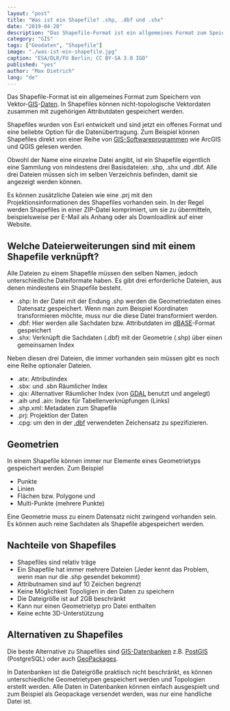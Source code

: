 ```yaml
---
layout: "post"
title: "Was ist ein Shapefile? .shp, .dbf und .shx"
date: "2019-04-20"
description: "Das Shapefile-Format ist ein allgemeines Format zum Speichern von Vektor-Daten"
category: "GIS"
tags: ["Geodaten", "Shapefile"]
image: "./was-ist-ein-shapefile.jpg"
caption: "ESA/DLR/FU Berlin; CC BY-SA 3.0 IGO"
published: "yes"
author: "Max Dietrich"
lang: "de"
---
```


Das Shapefile-Format ist ein allgemeines Format zum Speichern von Vektor-[GIS](/gis/was-ist-gis "Was ist GIS?")-[Daten](/gis/was-sind-geodaten "Was sind Geodaten?"). In Shapefiles können nicht-topologische Vektordaten zusammen mit zugehörigen Attributdaten gespeichert werden.

Shapefiles wurden von Esri entwickelt und sind jetzt ein offenes Format und eine beliebte Option für die Datenübertragung. Zum Beispiel können Shapefiles direkt von einer Reihe von [GIS-Softwareprogrammen](/gis/gis-software-optionen "GIS-Software Optionen") wie ArcGIS und QGIS gelesen werden.

Obwohl der Name eine einzelne Datei angibt, ist ein Shapefile eigentlich eine Sammlung von mindestens drei Basisdateien: .shp, .shx und .dbf. Alle drei Dateien müssen sich im selben Verzeichnis befinden, damit sie angezeigt werden können.

Es können zusätzliche Dateien wie eine .prj mit den Projektionsinformationen des Shapefiles vorhanden sein. In der Regel werden Shapefiles in einer ZIP-Datei komprimiert, um sie zu übermitteln, beispielsweise per E-Mail als Anhang oder als Downloadlink auf einer Website.

## Welche Dateierweiterungen sind mit einem Shapefile verknüpft?

Alle Dateien zu einem Shapefile müssen den selben Namen, jedoch unterschiedliche Dateiformate haben. Es gibt drei erforderliche Dateien, aus denen mindestens ein Shapefile besteht.

*   .shp: In der Datei mit der Endung .shp werden die Geometriedaten eines Datensatz gespeichert. Wenn man zum Beispiel Koordinaten transformieren möchte, muss nur die diese Datei transformiert werden.
*   .dbf: Hier werden alle Sachdaten bzw. Attributdaten im [dBASE](https://de.wikipedia.org/wiki/DBASE)-Format gespeichert
*   .shx: Verknüpft die Sachdaten (.dbf) mit der Geometrie (.shp) über einen gemeinsamen Index

Neben diesen drei Dateien, die immer vorhanden sein müssen gibt es noch eine Reihe optionaler Dateien.

*   .atx: Attributindex
*   .sbx: und .sbn Räumlicher Index
*   .qix: Alternativer Räumlicher Index (von [GDAL](https://www.gdal.org/ "Geospatial Data Abstraction Library") benutzt und angelegt)
*   .aih und .ain: Index für Tabellenverknüpfungen (Links)
*   .shp.xml: Metadaten zum Shapefile
*   .prj: Projektion der Daten
*   .cpg: um den in der [.dbf](https://de.wikipedia.org/wiki/DBASE "DBASE") verwendeten Zeichensatz zu spezifizieren.

## Geometrien

In einem Shapefile können immer nur Elemente eines Geometrietyps gespeichert werden. Zum Beispiel

*   Punkte
*   Linien
*   Flächen bzw. Polygone und
*   Multi-Punkte (mehrere Punkte)

Eine Geometrie muss zu einem Datensatz nicht zwingend vorhanden sein. Es können auch reine Sachdaten als Shapefile abgespeichert werden.

## Nachteile von Shapefiles

*   Shapefiles sind relativ träge
*   Ein Shapefile hat immer mehrere Dateien (Jeder kennt das Problem, wenn man nur die .shp gesendet bekommt)
*   Attributnamen sind auf 10 Zeichen begrenzt
*   Keine Möglichkeit Topoligien in den Daten zu speichern
*   Die Dateigröße ist auf 2GB beschränkt
*   Kann nur einen Geometrietyp pro Datei enthalten
*   Keine echte 3D-Unterstützung

## Alternativen zu Shapefiles

Die beste Alternative zu Shapefiles sind [GIS-Datenbanken](/gis/geo-datenbank-optionen "GIS-Datenbanken") z.B. [PostGIS](/gis/postgis-qgis) (PostgreSQL) oder auch [GeoPackages](https://de.wikipedia.org/wiki/GeoPackage).

In Datenbanken ist die Dateigröße praktisch nicht beschränkt, es können unterschiedliche Geometrietypen gespeichert werden und Topologien erstellt werden. Alle Daten in Datenbanken können einfach ausgespielt und zum Beispiel als Geopackage versendet werden, was nur eine handliche Datei ist.
